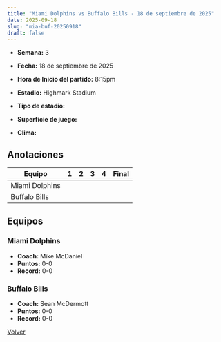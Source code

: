 ```yaml
---
title: "Miami Dolphins vs Buffalo Bills - 18 de septiembre de 2025"
date: 2025-09-18
slug: "mia-buf-20250918"
draft: false
---
```


* **Semana:** 3
* **Fecha:** 18 de septiembre de 2025

* **Hora de Inicio del partido:** 8:15pm
* **Estadio:** Highmark Stadium
* **Tipo de estadio:** 
* **Superficie de juego:** 
* **Clima:** 





## Anotaciones
| Equipo | 1 | 2 | 3 | 4 | Final |
|--------|---|---|---|---|-------|
| Miami Dolphins  |   |   |   |    |  |
| Buffalo Bills  |   |   |   |    |  |


## Equipos


### Miami Dolphins
* **Coach:** Mike McDaniel
* **Puntos:** 0-0
* **Record:** 0-0

### Buffalo Bills
* **Coach:** Sean McDermott
* **Puntos:** 0-0
* **Record:** 0-0


[Volver](/historia/2025)
